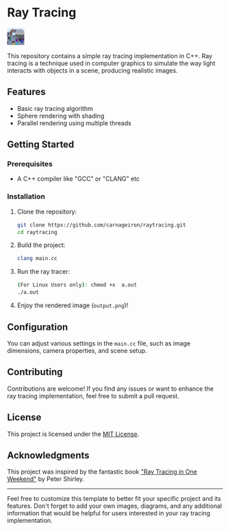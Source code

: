# Ray Tracing

![Ray Tracing Demo](test.jpg)

This repository contains a simple ray tracing implementation in C++. Ray tracing is a technique used in computer graphics to simulate the way light interacts with objects in a scene, producing realistic images.

## Features

- Basic ray tracing algorithm
- Sphere rendering with shading
- Parallel rendering using multiple threads

## Getting Started

### Prerequisites

- A C++ compiler like "GCC" or "CLANG" etc
### Installation

1. Clone the repository:

   ```bash
   git clone https://github.com/carnageiron/raytracing.git
   cd raytracing
   ```

2. Build the project:

   ```bash
   clang main.cc
   ```

3. Run the ray tracer:

   ```bash
   (For Linux Users only): chmod +x  a.out
   ./a.out
   ```

4. Enjoy the rendered image (`output.png`)!

## Configuration

You can adjust various settings in the `main.cc` file, such as image dimensions, camera properties, and scene setup.

## Contributing

Contributions are welcome! If you find any issues or want to enhance the ray tracing implementation, feel free to submit a pull request.

## License

This project is licensed under the [MIT License](LICENSE).

## Acknowledgments

This project was inspired by the fantastic book ["Ray Tracing in One Weekend"](https://raytracing.github.io/books/RayTracingInOneWeekend.html) by Peter Shirley.

---

Feel free to customize this template to better fit your specific project and its features. Don't forget to add your own images, diagrams, and any additional information that would be helpful for users interested in your ray tracing implementation.

